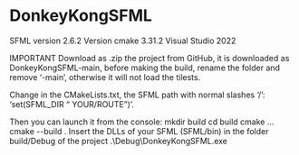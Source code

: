 # DonkeyKongSFML

SFML version 2.6.2
Version cmake 3.31.2
Visual Studio 2022

IMPORTANT
Download as .zip the project from GitHub, it is downloaded as DonkeyKongSFML-main, before making the build, rename the folder and remove ‘-main’, otherwise it will not load the tilests.

Change in the CMakeLists.txt, the SFML path with normal slashes ‘/’: ‘set(SFML_DIR “ YOUR/ROUTE”)’.

Then you can launch it from the console:
mkdir build
cd build
cmake ...
cmake --build .
Insert the DLLs of your SFML (SFML/bin) in the folder build/Debug of the project
.\Debug\DonkeyKongSFML.exe